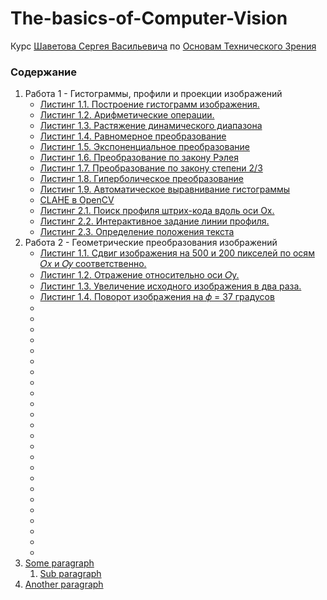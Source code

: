 # The-basics-of-Computer-Vision
Курс [Шаветова Сергея Васильевича](https://itmo.ru/ru/viewperson/484/shavetov_sergey_vasilevich.htm) по [Основам Технического Зрения](Laboratory_Assignments.pdf)



### Содержание
1. Работа 1 - Гистограммы, профили и проекции изображений
    - [Листинг 1.1. Построение гистограмм изображения.](src/lab1/report/part1/part1.md#листинг-11-построение-гистограмм-изображения)
    - [Листинг 1.2. Арифметические операции.](src/lab1/report/part1/part1.md#листинг-12-арифметические-операции)
    - [Листинг 1.3. Растяжение динамического диапазона](src/lab1/report/part1/part1.md#листинг-13-растяжение-динамического-диапазона)
    - [Листинг 1.4. Равномерное преобразование](src/lab1/report/part1/part1.md#листинг-14-равномерное-преобразование)
    - [Листинг 1.5. Экспоненциальное преобразование](src/lab1/report/part1/part1.md#листинг-15-экспоненциальное-преобразование)
    - [Листинг 1.6. Преобразование по закону Рэлея](src/lab1/report/part1/part1.md#листинг-16-преобразование-по-закону-рэлея)
    - [Листинг 1.7. Преобразование по закону степени 2/3](src/lab1/report/part1/part1.md#листинг-17-преобразование-по-закону-степени-23)
    - [Листинг 1.8. Гиперболическое преобразование](src/lab1/report/part1/part1.md#листинг-18-гиперболическое-преобразование)
    - [Листинг 1.9. Автоматическое выравнивание гистограммы](src/lab1/report/part1/part1.md#листинг-19-автоматическое-выравнивание-гистограммы)
    - [CLAHE в OpenCV](src/lab1/report/part1/part1.md#вау-мы-нашли-победителя)
    - [Листинг 2.1. Поиск профиля штрих-кода вдоль оси Ox.](src/lab1/report/part2/part2.md#листинг-21-поиск-профиля-штрих-кода-вдоль-оси-ox)
    - [Листинг 2.2. Интерактивное задание линии профиля.](src/lab1/report/part2/part2.md#листинг-22-интерактивное-задание-линии-профиля)
    - [Листинг 2.3. Определение положения текста](src/lab1/report/part2/part2.md#листинг-23-определение-положения-текста)
2. Работа 2 - Геометрические преобразования изображений
    - [Листинг 1.1. Сдвиг изображения на 500 и 200 пикселей по осям 𝑂𝑥 и 𝑂𝑦 соответственно.](src/lab2/report/part1/part1.md#листинг-11-сдвиг-изображения-на-500-и-200-пикселей-по-осям-𝑂𝑥-и-𝑂𝑦-соответственно)
    - [Листинг 1.2. Отражение относительно оси 𝑂y.](src/lab2/report/part1/part1.md#листинг-12-отражение-относительно-оси-𝑂y)
    - [Листинг 1.3. Увеличение исходного изображения в два раза.](src/lab2/report/part1/part1.md#листинг-13-увеличение-исходного-изображения-в-два-раза)
    - [Листинг 1.4. Поворот изображения на 𝜙 = 37 градусов](src/lab2/report/part1/part1.md#листинг-14-поворот-изображения-на-𝜙--37-градусов)
    - []()
    - []()
    - []()
    - []()
    - []()
    - []()
    - []()
    - []()
    - []()
    - []()
    - []()
    - []()
    - []()
    - []()
    - []()
    - []()
    - []()
    - []()
    - []()
    - []()
    - []()
    - []()
    - []()
    - 
3. [Some paragraph](#paragraph1)
    1. [Sub paragraph](#subparagraph1)
4. [Another paragraph](#paragraph2)

